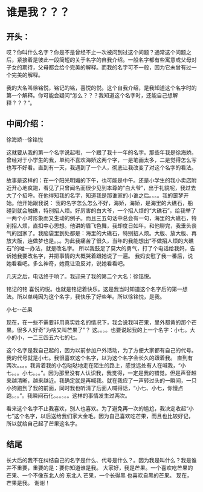 <!--
 * @Author: mango
 * @Date: 2021-02-01 15:08:00
 * @LastEditTime: 2021-02-01 18:01:31
 * @LastEditors: Please set LastEditors
 * @Description: In User Settings Edit
 * @FilePath: \Mango-toastmasters\备稿\破冰第二版.md
-->

# 谁是我？？？

## 开头：

哎？你叫什么名字？你是不是曾经不止一次被问到过这个问题？通常这个问题之后，紧接着是彼此一段简短的关于名字的自我介绍。一般名字都有些寓意或父母对子女的期待，父母都会给个完美的解释。而我的名字可不一般，因为它未曾有过一个完美的解释。

我的大名叫徐铭悦，铭记的铭，喜悦的悦。这个自我介绍，是我知道这个名字时的第一个解释。你可能会疑问“怎么？？？我知道这个名字时，还能自己想解释？？？”。

## 中间介绍：

徐海娇--徐铭悦

这就要从我的第一个名字说起啦，一个跟了我十一年的名字。那些年我是徐海娇。曾经对于小学生的我，单纯不喜欢海娇这两个字，一是笔画太多，二是觉得怎么写也写不好看。直到有一天，我遇到了一个人，彻底让我改变了对这个名字的看法。

故事是这样的：在一个阳光明媚的下午，也可能是中午。还是小学生的我小卖店附近开心地疯跑，看见了只曾闻名而很少见到本尊的“白大爷”，出于礼貌呢，我过去大了个招呼。在他得知我的名字，知道我是那谁家的小谁之后。。。。我的噩梦开始。他开始跟我说： 我的名字怎么怎么不好，海娇，海娇，是海里的大礁石，船碰到就会触礁，特别招人烦。好厉害的白大爷，一个招人烦的“大礁石”，给我举了一两个小时形象而又生动的例子。而且三五句话中总会有一句，海里的大礁石，特别招人烦，直扣中心思想。他讲的眉飞色舞，我却度日如年。和他聊完，我垂头丧气的回家了。我脑袋里到处都是：海里的大礁石，特别招人烦。大版、放大版、再放大版，连做梦也是。。。为此我痛苦了很久，当年的我能想出“不做招人烦的大礁石”的唯一办法，就是改名字。
所以我鼓足了莫大的勇气，打了个电话给我妈，告诉她我要改名字，并把事情的大概哭着跟她说了一遍。
我妈安慰了我一番后，说她看看吧。多么神奇，她竟让没反对，说她看看吧。

几天之后，电话终于响了。我迎来了我的第二个大名：徐铭悦。

铭记的铭 喜悦的悦。也就是铭记着快乐。这是我当时知道这个名字后的第一想法。所以单纯因为这个名字，我快乐了好些年。所以徐铭悦，是我。

小七--芒果

现在，在一些不需要非用真实姓名的情况下，我会说我叫芒果，里外都黄的那个芒果。很多人好奇"为啥又叫芒果了"？
这。。。。也要说起我的上一个名字：小七。大小的小，一二三四五六七的七。

这个名字是我自己起的，因为以前参加户外活动，为了方便大家都有自己的代号。我的代号就是小七。我很喜欢这个名字，以为这个名字会长久的跟着我。
直到有两次。。。。我背着我的小包哒哒地走在陌生的路上，感觉远处有人在喊我，“小七。。。小七。。。”。因为那里没有人认识我，我觉得，一定是我的错觉。但是声音越来越清晰，越来越近。我确定就是再喊我。就在我应了一声转过头的一瞬间，一只小狗跑到了我的前面，同时我也听清了后面人喊得话，“小七、小七，你慢点跑。。。”。我瞬间石化。。。。。。这样的事情发生过两次。

看来这个名字不止我喜欢，别人也喜欢。为了避免再一次的尴尬，我决定收起“小七”这个名字，以后送给我们家大金毛。因为自己喜欢吃芒果，而且也比较好记，所以就给自己起了芒果这名字。

## 结尾

长大后的我不在纠结自己的名字是什么、代号是什么？。因为我是叫什么？我是谁并不重要，重要的是：要你知道谁是我。
大家好，我是芒果。一个喜欢吃芒果的芒果、一个不像东北人的 东北人 芒果，一个长得黑 也喜欢自黑的芒果。
现在，芒果是我。
谢谢！
